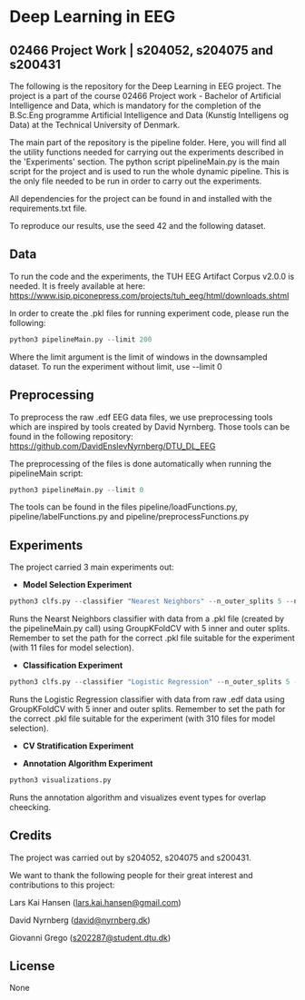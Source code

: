 # Deep Learning in EEG
## 02466 Project Work | s204052, s204075 and s200431
The following is the repository for the Deep Learning in EEG project.
The project is a part of the course 02466 Project work - Bachelor of Artificial Intelligence and Data, which is mandatory for the completion of the B.Sc.Eng programme Artificial Intelligence and Data (Kunstig Intelligens og Data) at the Technical University of Denmark.

The main part of the repository is the pipeline folder. Here, you will find all the utility functions needed for carrying out the experiments described in the 'Experiments' section. The python script pipelineMain.py is the main script for the project and is used to run the whole dynamic pipeline. This is the only file needed to be run in order to carry out the experiments.

All dependencies for the project can be found in and installed with the requirements.txt file. 

To reproduce our results, use the seed 42 and the following dataset. 

## Data
To run the code and the experiments, the TUH EEG Artifact Corpus v2.0.0 is needed. It is freely available at here: 
https://www.isip.piconepress.com/projects/tuh_eeg/html/downloads.shtml

In order to create the .pkl files for running experiment code, please run the following:
```python
python3 pipelineMain.py --limit 200
```
Where the limit argument is the limit of windows in the downsampled dataset. To run the experiment without limit, use --limit 0

## Preprocessing
To preprocess the raw .edf EEG data files, we use preprocessing tools which are inspired by tools created by David Nyrnberg. 
Those tools can be found in the following repository:
https://github.com/DavidEnslevNyrnberg/DTU_DL_EEG

The preprocessing of the files is done automatically when running the pipelineMain script:
```python
python3 pipelineMain.py --limit 0
```

The tools can be found in the files pipeline/loadFunctions.py, pipeline/labelFunctions.py and pipeline/preprocessFunctions.py

## Experiments
The project carried 3 main experiments out:
- **Model Selection Experiment**
```python
python3 clfs.py --classifier "Nearest Neighbors" --n_outer_splits 5 --n_inner_splits 5 --fromPickle 1
```
Runs the Nearst Neighbors classifier with data from a .pkl file (created by the pipelineMain.py call) using GroupKFoldCV with 5 inner and outer splits.
Remember to set the path for the correct .pkl file suitable for the experiment (with 11 files for model selection).

- **Classification Experiment**
```python
python3 clfs.py --classifier "Logistic Regression" --n_outer_splits 5 --n_inner_splits 5 --fromPickle 0
```
Runs the Logistic Regression classifier with data from raw .edf data using GroupKFoldCV with 5 inner and outer splits. 
Remember to set the path for the correct .pkl file suitable for the experiment (with 310 files for model selection).

- **CV Stratification Experiment**


- **Annotation Algorithm Experiment**
```python
python3 visualizations.py
```
Runs the annotation algorithm and visualizes event types for overlap cheecking.

## Credits
The project was carried out by s204052, s204075 and s200431.

We want to thank the following people for their great interest and contributions to this project:

Lars Kai Hansen (lars.kai.hansen@gmail.com)

David Nyrnberg (david@nyrnberg.dk)

Giovanni Grego (s202287@student.dtu.dk)

## License
None
